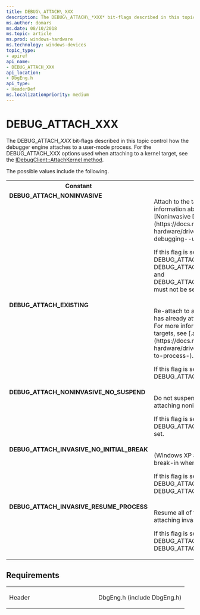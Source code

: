 ```yaml
---
title: DEBUG\_ATTACH\_XXX
description: The DEBUG\_ATTACH\_*XXX* bit-flags described in this topic control how the debugger engine attaches to a user-mode process.
ms.author: domars
ms.date: 08/10/2018
ms.topic: article
ms.prod: windows-hardware
ms.technology: windows-devices
topic_type:
- apiref
api_name:
- DEBUG_ATTACH_XXX
api_location:
- DbgEng.h
api_type:
- HeaderDef
ms.localizationpriority: medium
---
```


# DEBUG\_ATTACH\_XXX

The DEBUG\_ATTACH\_*XXX* bit-flags described in this topic control how the debugger engine attaches to a user-mode process. For the DEBUG_ATTACH_XXX options used when attaching to a kernel target, see the [IDebugClient::AttachKernel method](https://docs.microsoft.com/windows-hardware/drivers/ddi/content/dbgeng/nf-dbgeng-idebugclient-attachkernel).

The possible values include the following.

<table>
<tr>
<th>Constant</th>
<th>Description</th>
</tr>
<tr VALIGN="top">
<td align="left" width="40%"><a id="DEBUG_ATTACH_NONINVASIVE"></a><a id="debug_attach_noninvasive"></a><dl>
<dt><b>DEBUG_ATTACH_NONINVASIVE</b></dt>
</dl>
</td>
<td align="left" width="60%">
<p>Attach to the target noninvasively.  For more information about noninvasive debugging, see [Noninvasive Debugging (User Mode)](https://docs.microsoft.com/windows-hardware/drivers/debugger/noninvasive-debugging--user-mode-).</p>
<p>If this flag is set, then the flags DEBUG_ATTACH_EXISTING, DEBUG_ATTACH_INVASIVE_NO_INITIAL_BREAK, and DEBUG_ATTACH_INVASIVE_RESUME_PROCESS must not be set.</p>
</td>
</tr>
<tr VALIGN="top">
<td align="left" width="40%"><a id="DEBUG_ATTACH_EXISTING"></a><a id="debug_attach_existing"></a><dl>
<dt><b>DEBUG_ATTACH_EXISTING</b></dt>
</dl>
</td>
<td align="left" width="60%">
<p>Re-attach to an application to which a debugger has already attached (and possibly abandoned).  For more information about re-attaching to targets, see [.attach (Attach to Process)](https://docs.microsoft.com/windows-hardware/drivers/debugger/-attach--attach-to-process-).</p>
<p>If this flag is set, then the other DEBUG_ATTACH_<i>XXX</i> flags must not be set.</p>
</td>
</tr>
<tr VALIGN="top">
<td align="left" width="40%"><a id="DEBUG_ATTACH_NONINVASIVE_NO_SUSPEND"></a><a id="debug_attach_noninvasive_no_suspend"></a><dl>
<dt><b>DEBUG_ATTACH_NONINVASIVE_NO_SUSPEND</b></dt>
</dl>
</td>
<td align="left" width="60%">
<p>Do not suspend the target's threads when attaching noninvasively.</p>
<p>If this flag is set, then the flag DEBUG_ATTACH_NONINVASIVE must also be set.</p>
</td>
</tr>
<tr VALIGN="top">
<td align="left" width="40%"><a id="DEBUG_ATTACH_INVASIVE_NO_INITIAL_BREAK"></a><a id="debug_attach_invasive_no_initial_break"></a><dl>
<dt><b>DEBUG_ATTACH_INVASIVE_NO_INITIAL_BREAK</b></dt>
</dl>
</td>
<td align="left" width="60%">
<p>(Windows XP and later)  Do not request an initial break-in when attaching to the target.</p>
<p>If this flag is set, then the flags DEBUG_ATTACH_NONINVASIVE and DEBUG_ATTACH_EXISTING must not be set.</p>
</td>
</tr>
<tr VALIGN="top">
<td align="left" width="40%"><a id="DEBUG_ATTACH_INVASIVE_RESUME_PROCESS"></a><a id="debug_attach_invasive_resume_process"></a><dl>
<dt><b>DEBUG_ATTACH_INVASIVE_RESUME_PROCESS</b></dt>
</dl>
</td>
<td align="left" width="60%">
<p>Resume all of the target's threads when attaching invasively.</p>
<p>If this flag is set, then the flags DEBUG_ATTACH_NONINVASIVE and DEBUG_ATTACH_EXISTING must not be set.</p>
</td>
</tr>
</table>


Requirements
------------

<table>
<colgroup>
<col width="50%" />
<col width="50%" />
</colgroup>
<tbody>
<tr class="odd">
<td align="left"><p>Header</p></td>
<td align="left">DbgEng.h (include DbgEng.h)</td>
</tr>
</tbody>
</table>

 

 





